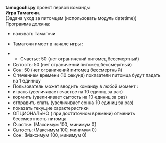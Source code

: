 <strong>tamogochi.py</strong> проект первой команды <br>
<strong>Игра Тамагочи.</strong> <br>
(Задача уход за питомцем (использовать модуль datetime))<br>
Программа должна:<br>
* называть Тамагочи<br>
- Тамагочи имеет в начале игры : <br>
 * * Счастье: 50 (нет ограничений питомец бессмертный)<br>
* Сытость: 50  (нет ограничений питомец бессмертный)<br>
* Сон: 50  (нет ограничений питомец бессмертный)<br>
* С течением времени (10 секунд) показатели питомца будут падать на 1 единицу<br>
* Пользователь может вводить команду в любой момент : <br>
* играть (увеличивает счастье на 10 единиц за раз)<br>
* кормить (увеличивает сытость на 10 единиц за раз)<br>
* отправить спать (увеличивает сонна 10 единиц за раз)<br>
* показать текущие характеристики <br>
* ОПЦИОНАЛЬНО ( при достаточном времени)  отменить бессмертность питомца<br>
* Счастье: (Максимум 100, минимум 0)<br>
* Сытость: (Максимум 100, минимум 0)<br>
* Сон: (Максимум 100, минимум 0)<br>

